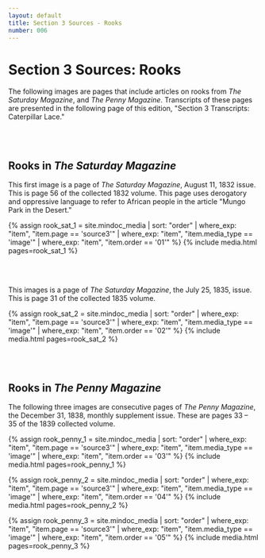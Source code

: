 ```yaml
---
layout: default
title: Section 3 Sources - Rooks
number: 006
---
```


# Section 3 Sources: Rooks
The following images are pages that include articles on rooks from _The Saturday Magazine_, and _The Penny Magazine_. Transcripts of these pages are presented in the following page of this edition, "Section 3 Transcripts: Caterpillar Lace."

<br/><br/>


## Rooks in _The Saturday Magazine_
This first image is a page of _The Saturday Magazine_, August 11, 1832 issue. This is page 56 of the collected 1832 volume. This page uses derogatory and oppressive language to refer to African people in the article "Mungo Park in the Desert."

{% assign rook_sat_1 = site.mindoc_media | sort: "order" |
where_exp: "item", "item.page == 'source3'" | where_exp: "item",
"item.media_type == 'image'" | where_exp: "item", "item.order == '01'"
%}
{% include media.html pages=rook_sat_1 %}

<br/><br/>

This images is a page of _The Saturday Magazine_, the July 25, 1835, issue. This is page 31 of the collected 1835 volume.

{% assign rook_sat_2 = site.mindoc_media | sort: "order" |
where_exp: "item", "item.page == 'source3'" | where_exp: "item",
"item.media_type == 'image'" | where_exp: "item", "item.order == '02'"
%}
{% include media.html pages=rook_sat_2 %}


<br/><br/>



## Rooks in _The Penny Magazine_ 

The following three images are consecutive pages of _The Penny Magazine_, the December 31, 1838, monthly supplement issue. These are pages 33 – 35 of the 1839 collected volume.

{% assign rook_penny_1 = site.mindoc_media | sort: "order" |
where_exp: "item", "item.page == 'source3'" | where_exp: "item",
"item.media_type == 'image'" | where_exp: "item", "item.order == '03'"
%}
{% include media.html pages=rook_penny_1 %}



{% assign rook_penny_2 = site.mindoc_media | sort: "order" |
where_exp: "item", "item.page == 'source3'" | where_exp: "item",
"item.media_type == 'image'" | where_exp: "item", "item.order == '04'"
%}
{% include media.html pages=rook_penny_2 %}




{% assign rook_penny_3 = site.mindoc_media | sort: "order" |
where_exp: "item", "item.page == 'source3'" | where_exp: "item",
"item.media_type == 'image'" | where_exp: "item", "item.order == '05'"
%}
{% include media.html pages=rook_penny_3 %}






